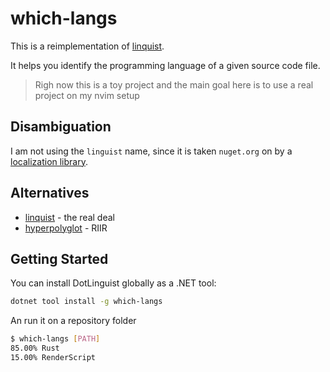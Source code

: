 # which-langs

This is a reimplementation of [linquist](https://github.com/github-linguist/linguist).

It helps you identify the programming language of a given source code file.

> Righ now this is a toy project and the main goal here is to use a real project on my nvim setup

## Disambiguation

I am not using the `linguist` name, since it is taken `nuget.org` on by a [localization library]().

## Alternatives

- [linquist](https://github.com/github-linguist/linguist) - the real deal
- [hyperpolyglot](https://github.com/monkslc/hyperpolyglot) - RIIR

## Getting Started

You can install DotLinguist globally as a .NET tool:

```bash
dotnet tool install -g which-langs
```

An run it on a repository folder

```bash
$ which-langs [PATH]
85.00% Rust
15.00% RenderScript
```


